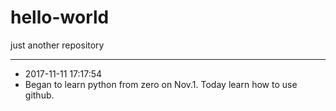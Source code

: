 # hello-world
just another repository
***
* 2017-11-11 17:17:54
* Began to learn python from zero on Nov.1. Today learn how to use github.
